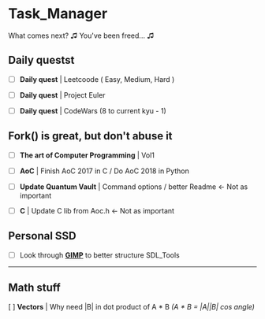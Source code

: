 # Task_Manager
What comes next? ♫ You've been freed... ♫

## Daily questst

- [ ] **Daily quest** | Leetcoode ( Easy, Medium, Hard )

- [ ] **Daily quest** | Project Euler

- [ ] **Daily quest** | CodeWars (8 to current kyu - 1)



## Fork() is great, but don't abuse it

- [ ] **The art of Computer Programming** | Vol1

- [ ] **AoC** | Finish AoC 2017 in C / Do AoC 2018 in Python

- [ ] **Update Quantum Vault** | Command options / better Readme <- Not as important

- [ ] **C** | Update C lib from Aoc.h <- Not as important


## Personal SSD

- [ ] Look through **[GIMP][1]** to better structure SDL_Tools

---

## Math stuff

[ ] **Vectors** | Why need |B| in dot product of A * B *(A * B = |A||B| cos angle)*


 [0]:https://www.gatevidyalay.com/cyk-cyk-algorithm/
 [1]:https://github.com/GNOME/gimp
 [2]:http://rosettacode.org/wiki/Category:Order
